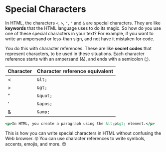 # Special Characters

In HTML, the characters `<`, `>`, `"`, `'` and `&` are special characters.
They are like **keywords** that the HTML language uses to do its magic.
So how do you use one of these special characters in your text?
For example, if you want to write an ampersand or less-than sign, and not have it mistaken for code.

You do this with character references.
These are like **secret codes** that represent characters, to be used in these situations.
Each character reference starts with an ampersand (&), and ends with a semicolon (;).

| Character | Character reference equivalent |
| --------- | ------------------------------ |
| <         | `&lt;`                         |
| >         | `&gt;`                         |
| "         | `&quot;`                       |
| '         | `&apos;`                       |
| &         | `&amp;`                        |

```htm
<p>In HTML, you create a paragraph using the &lt;p&gt; element.</p>
```

This is how you can write special characters in HTML without confusing the Web browser. 🤓
You can use character references to write symbols, accents, emojis, and more. 😊
